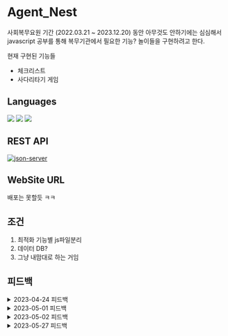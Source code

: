 # Agent_Nest
사회복무요원 기간 (2022.03.21 ~ 2023.12.20) 동안 아무것도 안하기에는 심심해서 javascript 공부를 통해 복무기관에서 필요한 기능? 놀이들을 구현하려고 한다. 

현재 구현된 기능들
- 체크리스트
- 사다리타기 게임

## Languages
<img src="https://img.shields.io/badge/html5-E34F26?style=for-the-badge&logo=html5&logoColor=white"> <img src="https://img.shields.io/badge/css-1572B6?style=for-the-badge&logo=css3&logoColor=white"> <img src="https://img.shields.io/badge/javascript-F7DF1E?style=for-the-badge&logo=javascript&logoColor=black"> 

## REST API
[![json-server](https://img.shields.io/badge/json--server-v0.16.3-orange)](https://github.com/typicode/json-server)

## WebSite URL
배포는 못할듯 ㅋㅋ

## 조건
1. 최적화 기능별 js파일분리
2. 데이터 DB?
3. 그냥 내맘대로 하는 거임

## 피드백

<details>
<summary>2023-04-24 피드백</summary>
<div markdown="1">
 
1. checkList
    - 처음 써보는 기능이지만 잘햇다.
    - let 키워드를 줄이는 방향으로
2. ladderGame
    - 뭔가 막막 설계안하고 더러움 ㅜㅜ
    - 전역변수를 최소화하자
    - 처음에는 되는데 다시 실행하면 오류?
 
</div>
</details>

<details>
<summary>2023-05-01 피드백</summary>
<div markdown="1">
 
1. 오류때문에 상정이가 도와줌
2. next_result 버튼의 addEventListener에서 오류 발생한다는 것을 확인
3. 다음데이터가 나와야되는데 왜 자꾸 다음데이터가 없다고 건너뛰는 걸까?

</div>
</details>
 
<details>
<summary>2023-05-02 피드백</summary>
<div markdown="1">

1. 사다리타기 결과를 볼 때 사다리가 하나씩 내려가는 효과 부여
2. await sleep()을 통해 시간 지연을 줌
3. 효과 변화에 걸맞게 css 파일 수정

</div>
</details>


<details>
<summary>2023-05-27 피드백</summary>
<div markdown="1">
 
1. js 기능별로 파일 분리함
2. 일반함수를 화살표함수로 전원 변경
 
</div>
</details>



